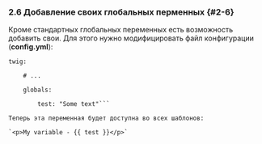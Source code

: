 ### 2.6 Добавление своих глобальных перменных {#2-6}

Кроме стандартных глобальных переменных есть возможность добавить свои. Для этого нужно модифицировать файл конфигурации (**config.yml**):

```
twig:

    # ...

    globals:

        test: "Some text"```

Теперь эта переменная будет доступна во всех шаблонов:

`<p>My variable - {{ test }}</p>`